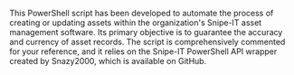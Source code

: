 This PowerShell script has been developed to automate the process of creating or updating assets within the organization's Snipe-IT asset management software. Its primary objective is to guarantee the accuracy and currency of asset records. The script is comprehensively commented for your reference, and it relies on the Snipe-IT PowerShell API wrapper created by Snazy2000, which is available on GitHub.
